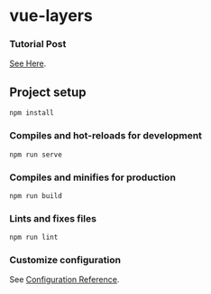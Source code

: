 # vue-layers

### Tutorial Post
[See Here](https://spatial-dev.guru/2022/02/20/integrating-openlayers-map-with-vuejs-create-map-part-1/).

## Project setup
```
npm install
```

### Compiles and hot-reloads for development
```
npm run serve
```

### Compiles and minifies for production
```
npm run build
```

### Lints and fixes files
```
npm run lint
```

### Customize configuration
See [Configuration Reference](https://cli.vuejs.org/config/).
